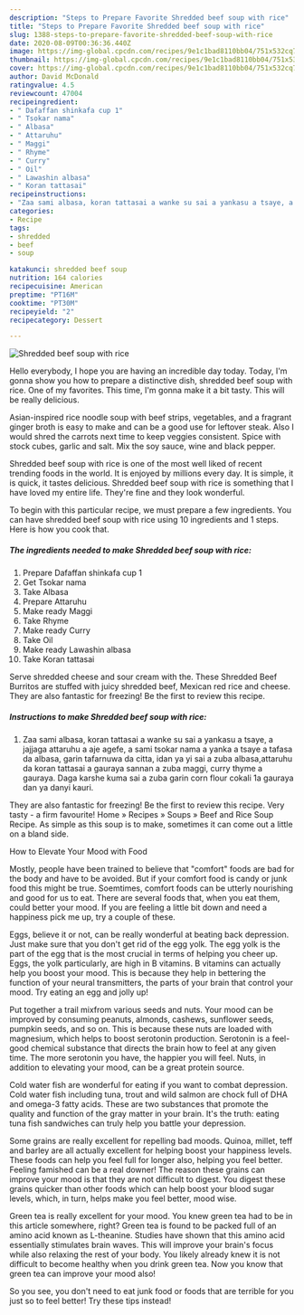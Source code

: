 ```yaml
---
description: "Steps to Prepare Favorite Shredded beef soup with rice"
title: "Steps to Prepare Favorite Shredded beef soup with rice"
slug: 1388-steps-to-prepare-favorite-shredded-beef-soup-with-rice
date: 2020-08-09T00:36:36.440Z
image: https://img-global.cpcdn.com/recipes/9e1c1bad8110bb04/751x532cq70/shredded-beef-soup-with-rice-recipe-main-photo.jpg
thumbnail: https://img-global.cpcdn.com/recipes/9e1c1bad8110bb04/751x532cq70/shredded-beef-soup-with-rice-recipe-main-photo.jpg
cover: https://img-global.cpcdn.com/recipes/9e1c1bad8110bb04/751x532cq70/shredded-beef-soup-with-rice-recipe-main-photo.jpg
author: David McDonald
ratingvalue: 4.5
reviewcount: 47004
recipeingredient:
- " Dafaffan shinkafa cup 1"
- " Tsokar nama"
- " Albasa"
- " Attaruhu"
- " Maggi"
- " Rhyme"
- " Curry"
- " Oil"
- " Lawashin albasa"
- " Koran tattasai"
recipeinstructions:
- "Zaa sami albasa, koran tattasai a wanke su sai a yankasu a tsaye, a jajjaga attaruhu a aje agefe, a sami tsokar nama a yanka a tsaye a tafasa da albasa, garin tafarnuwa da citta, idan ya yi sai a zuba albasa,attaruhu da koran tattasai a gauraya sannan a zuba maggi, curry thyme a gauraya. Daga karshe kuma sai a zuba garin corn flour cokali 1a gauraya dan ya danyi kauri."
categories:
- Recipe
tags:
- shredded
- beef
- soup

katakunci: shredded beef soup 
nutrition: 164 calories
recipecuisine: American
preptime: "PT16M"
cooktime: "PT30M"
recipeyield: "2"
recipecategory: Dessert

---
```



![Shredded beef soup with rice](https://img-global.cpcdn.com/recipes/9e1c1bad8110bb04/751x532cq70/shredded-beef-soup-with-rice-recipe-main-photo.jpg)

Hello everybody, I hope you are having an incredible day today. Today, I'm gonna show you how to prepare a distinctive dish, shredded beef soup with rice. One of my favorites. This time, I'm gonna make it a bit tasty. This will be really delicious.

Asian-inspired rice noodle soup with beef strips, vegetables, and a fragrant ginger broth is easy to make and can be a good use for leftover steak. Also I would shred the carrots next time to keep veggies consistent. Spice with stock cubes, garlic and salt. Mix the soy sauce, wine and black pepper.

Shredded beef soup with rice is one of the most well liked of recent trending foods in the world. It is enjoyed by millions every day. It is simple, it is quick, it tastes delicious. Shredded beef soup with rice is something that I have loved my entire life. They're fine and they look wonderful.


To begin with this particular recipe, we must prepare a few ingredients. You can have shredded beef soup with rice using 10 ingredients and 1 steps. Here is how you cook that.

<!--inarticleads1-->

##### The ingredients needed to make Shredded beef soup with rice:

1. Prepare  Dafaffan shinkafa cup 1
1. Get  Tsokar nama
1. Take  Albasa
1. Prepare  Attaruhu
1. Make ready  Maggi
1. Take  Rhyme
1. Make ready  Curry
1. Take  Oil
1. Make ready  Lawashin albasa
1. Take  Koran tattasai


Serve shredded cheese and sour cream with the. These Shredded Beef Burritos are stuffed with juicy shredded beef, Mexican red rice and cheese. They are also fantastic for freezing! Be the first to review this recipe. 

<!--inarticleads2-->

##### Instructions to make Shredded beef soup with rice:

1. Zaa sami albasa, koran tattasai a wanke su sai a yankasu a tsaye, a jajjaga attaruhu a aje agefe, a sami tsokar nama a yanka a tsaye a tafasa da albasa, garin tafarnuwa da citta, idan ya yi sai a zuba albasa,attaruhu da koran tattasai a gauraya sannan a zuba maggi, curry thyme a gauraya. Daga karshe kuma sai a zuba garin corn flour cokali 1a gauraya dan ya danyi kauri.


They are also fantastic for freezing! Be the first to review this recipe. Very tasty - a firm favourite! Home » Recipes » Soups » Beef and Rice Soup Recipe. As simple as this soup is to make, sometimes it can come out a little on a bland side. 

How to Elevate Your Mood with Food


Mostly, people have been trained to believe that "comfort" foods are bad for the body and have to be avoided. But if your comfort food is candy or junk food this might be true. Soemtimes, comfort foods can be utterly nourishing and good for us to eat. There are several foods that, when you eat them, could better your mood. If you are feeling a little bit down and need a happiness pick me up, try a couple of these.

Eggs, believe it or not, can be really wonderful at beating back depression. Just make sure that you don't get rid of the egg yolk. The egg yolk is the part of the egg that is the most crucial in terms of helping you cheer up. Eggs, the yolk particularly, are high in B vitamins. B vitamins can actually help you boost your mood. This is because they help in bettering the function of your neural transmitters, the parts of your brain that control your mood. Try eating an egg and jolly up!

Put together a trail mixfrom various seeds and nuts. Your mood can be improved by consuming peanuts, almonds, cashews, sunflower seeds, pumpkin seeds, and so on. This is because these nuts are loaded with magnesium, which helps to boost serotonin production. Serotonin is a feel-good chemical substance that directs the brain how to feel at any given time. The more serotonin you have, the happier you will feel. Nuts, in addition to elevating your mood, can be a great protein source.

Cold water fish are wonderful for eating if you want to combat depression. Cold water fish including tuna, trout and wild salmon are chock full of DHA and omega-3 fatty acids. These are two substances that promote the quality and function of the gray matter in your brain. It's the truth: eating tuna fish sandwiches can truly help you battle your depression. 

Some grains are really excellent for repelling bad moods. Quinoa, millet, teff and barley are all actually excellent for helping boost your happiness levels. These foods can help you feel full for longer also, helping you feel better. Feeling famished can be a real downer! The reason these grains can improve your mood is that they are not difficult to digest. You digest these grains quicker than other foods which can help boost your blood sugar levels, which, in turn, helps make you feel better, mood wise.

Green tea is really excellent for your mood. You knew green tea had to be in this article somewhere, right? Green tea is found to be packed full of an amino acid known as L-theanine. Studies have shown that this amino acid essentially stimulates brain waves. This will improve your brain's focus while also relaxing the rest of your body. You likely already knew it is not difficult to become healthy when you drink green tea. Now you know that green tea can improve your mood also!

So you see, you don't need to eat junk food or foods that are terrible for you just so to feel better! Try  these tips  instead!

